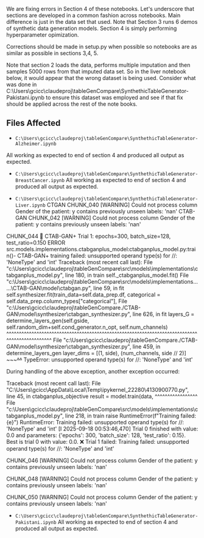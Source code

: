 
We are fixing errors in Section 4 of these notebooks. Let's underscore that sections are developed in a common fashion across notebooks.  Main difference is just in the data set that used.  Note that Section 3 runs 6 demos of synthetic data generation models. Section 4 is simply performing hyperparameter opimization.  

Corrections should be made in setup.py when possible so notebooks are as similar as possible in sections 3,4, 5.

Note that section 2 loads the data, performs multiple imputation and then samples 5000 rows from that imputed data set.  So in the liver notebook below, it would appear that the wrong dataset is being used.  Consider what was done in C:\Users\gcicc\claudeproj\tableGenCompare\SynthethicTableGenerator-Pakistani.ipynb to ensure this dataset was employed and see if that fix should be applied across the rest of the note books.

## Files Affected
- `C:\Users\gcicc\claudeproj\tableGenCompare\SynthethicTableGenerator-Alzheimer.ipynb`

All working as expected to end of section 4 and produced all output as expected. 


- `C:\Users\gcicc\claudeproj\tableGenCompare\SynthethicTableGenerator-BreastCancer.ipynb`
All working as expected to end of section 4 and produced all output as expected. 


- `C:\Users\gcicc\claudeproj\tableGenCompare\SynthethicTableGenerator-Liver.ipynb`
CTGAN CHUNK_040
[WARNING] Could not process column Gender of the patient: y contains previously unseen labels: 'nan'
CTAB-GAN CHUNK_042
[WARNING] Could not process column Gender of the patient: y contains previously unseen labels: 'nan'

CHUNK_044
🔄 CTAB-GAN+ Trial 1: epochs=300, batch_size=128, test_ratio=0.150
ERROR	src.models.implementations.ctabganplus_model:ctabganplus_model.py:train()- CTAB-GAN+ training failed: unsupported operand type(s) for //: 'NoneType' and 'int'
Traceback (most recent call last):
  File "c:\Users\gcicc\claudeproj\tableGenCompare\src\models\implementations\ctabganplus_model.py", line 180, in train
    self._ctabganplus_model.fit()
  File "c:\Users\gcicc\claudeproj\tableGenCompare\src\models\implementations\..\..\..\CTAB-GAN\model\ctabgan.py", line 59, in fit
    self.synthesizer.fit(train_data=self.data_prep.df, categorical = self.data_prep.column_types["categorical"],
  File "c:\Users\gcicc\claudeproj\tableGenCompare\./CTAB-GAN\model\synthesizer\ctabgan_synthesizer.py", line 626, in fit
    layers_G = determine_layers_gen(self.gside, self.random_dim+self.cond_generator.n_opt, self.num_channels)
               ^^^^^^^^^^^^^^^^^^^^^^^^^^^^^^^^^^^^^^^^^^^^^^^^^^^^^^^^^^^^^^^^^^^^^^^^^^^^^^^^^^^^^^^^^^^^^^
  File "c:\Users\gcicc\claudeproj\tableGenCompare\./CTAB-GAN\model\synthesizer\ctabgan_synthesizer.py", line 459, in determine_layers_gen
    layer_dims = [(1, side), (num_channels, side // 2)]
                                            ~~~~~^^~~
TypeError: unsupported operand type(s) for //: 'NoneType' and 'int'

During handling of the above exception, another exception occurred:

Traceback (most recent call last):
  File "C:\Users\gcicc\AppData\Local\Temp\ipykernel_22280\4130900770.py", line 45, in ctabganplus_objective
    result = model.train(data,
            ^^^^^^^^^^^^^^^^^
  File "c:\Users\gcicc\claudeproj\tableGenCompare\src\models\implementations\ctabganplus_model.py", line 218, in train
    raise RuntimeError(f"Training failed: {e}")
RuntimeError: Training failed: unsupported operand type(s) for //: 'NoneType' and 'int'
[I 2025-09-18 00:53:46,470] Trial 0 finished with value: 0.0 and parameters: {'epochs': 300, 'batch_size': 128, 'test_ratio': 0.15}. Best is trial 0 with value: 0.0.
❌ Trial 1 failed: Training failed: unsupported operand type(s) for //: 'NoneType' and 'int'

CHUNK_046
[WARNING] Could not process column Gender of the patient: y contains previously unseen labels: 'nan'

CHUNK_048
[WARNING] Could not process column Gender of the patient: y contains previously unseen labels: 'nan'

CHUNK_050
[WARNING] Could not process column Gender of the patient: y contains previously unseen labels: 'nan'

- `C:\Users\gcicc\claudeproj\tableGenCompare\SynthethicTableGenerator-Pakistani.ipynb`
All working as expected to end of section 4 and produced all output as expected. 

